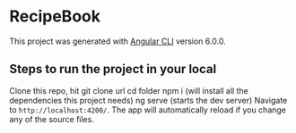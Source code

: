 
# RecipeBook

This project was generated with [Angular CLI](https://github.com/angular/angular-cli) version 6.0.0.

## Steps to run the project in your local
Clone this repo, hit git clone url 
cd folder
npm i (will install all the dependencies this project needs)
ng serve (starts the dev server)
Navigate to `http://localhost:4200/`. The app will automatically reload if you change any of the source files.
